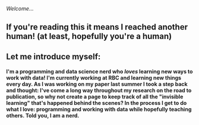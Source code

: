 _Welcome_...
## If you're reading this it means I reached another human! (at least, hopefully you're a human)

## Let me introduce myself:

#### I'm a programming and data science nerd who _loves_ learning new ways to work with data! I'm currently working at RBC and learning new things every day. As I was working on my paper last summer I took a step back and thought: I've come a long way throughout my research on the road to publication, so why not create a page to keep track of all the "invisible learning" that's happened behind the scenes? In the process I get to do what I love: programming and working with data while hopefully teaching others. Told you, I am a nerd.
